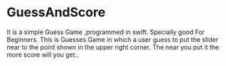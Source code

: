 # GuessAndScore
It is a simple Guess Game ,programmed in swift.
Specially good For Beginners.
This is Guesses Game in which a user guess to put the slider near to the point shown in the upper right corner.
The near you put it the more score will you get..
